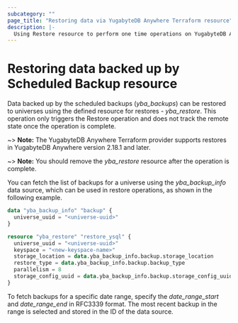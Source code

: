 ```yaml
---
subcategory: ""
page_title: "Restoring data via YugabyteDB Anywhere Terraform resource"
description: |-
  Using Restore resource to perform one time operations on YugabyteDB Anywhere universes
---
```


# Restoring data backed up by Scheduled Backup resource

Data backed up by the scheduled backups (*yba_backups*) can be restored to universes using the defined resource for restores - *yba_restore*. This operation only triggers the Restore operation and does not track the remote state once the operation is complete.

~> **Note:** The YugabyteDB Anywhere Terraform provider supports restores in YugabyteDB Anywhere version 2.18.1 and later.

~> **Note:** You should remove the *yba_restore* resource after the operation is complete.

You can fetch the list of backups for a universe using the *yba_backup_info* data source, which can be used in restore operations, as shown in the following example.

```terraform
data "yba_backup_info" "backup" {
  universe_uuid = "<universe-uuid>"
}

resource "yba_restore" "restore_ysql" {
  universe_uuid = "<universe-uuid>"
  keyspace = "<new-keyspace-name>"
  storage_location = data.yba_backup_info.backup.storage_location
  restore_type = data.yba_backup_info.backup.backup_type
  parallelism = 8
  storage_config_uuid = data.yba_backup_info.backup.storage_config_uuid
}
```

To fetch backups for a specific date range, specify the *date_range_start* and *date_range_end* in RFC3339 format. The most recent backup in the range is selected and stored in the ID of the data source.


